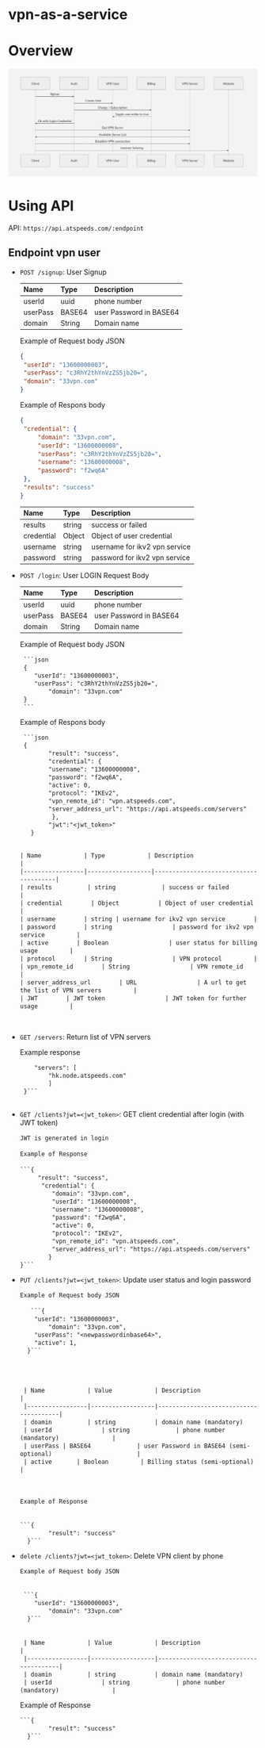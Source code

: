 # vpn-as-a-service


# Overview

![Flowchart](flowchart.png)

# Using API

API: ```https://api.atspeeds.com/:endpoint```

## Endpoint vpn user 

* `POST /signup`: User Signup
   
  | Name            | Type             | Description                           |
  |-----------------|------------------|---------------------------------------|
  | userId          | uuid             | phone number                          |
  | userPass        | BASE64           | user Password in BASE64               |
  | domain          | String           | Domain name                           |
       
  Example of Request body JSON
        
   ```json
   { 
	"userId": "13600000003",
	"userPass": "c3RhY2thYnVzZS5jb20=",
	"domain": "33vpn.com"
   }
   ```
   
  Example of Respons body 
   
        
   ```json
   {
	"credential": {
		"domain": "33vpn.com",
		"userId": "13600000008",
		"userPass": "c3RhY2thYnVzZS5jb20=",
		"username": "13600000008",
		"password": "f2wq6A"
	},
	"results": "success"
   }
   ```
	
  | Name            | Type            | Description                           |
  |-----------------|------------------|---------------------------------------|
  | results          | string             | success or failed                        |
  | credential        | Object           | Object of user credential   |
  | username        | string | username for ikv2 vpn service        |
  | password        | string                 | password for ikv2 vpn service         |
       
       
   
* `POST /login`: User LOGIN
   Request Body
   
  | Name            | Type            | Description                           |
  |-----------------|------------------|---------------------------------------|
  | userId              | uuid             | phone number                         |
  | userPass            | BASE64           | user Password in BASE64   |
  | domain              | String           | Domain name               |
       
       
  Example of Request body JSON
        
       ```json
       { 
	      "userId": "13600000003",
	      "userPass": "c3RhY2thYnVzZS5jb20=",
              "domain": "33vpn.com"
       }
       ```
   
   
  Example of Respons body 
        
       ```json
       {
              "result": "success",
              "credential": {
              "username": "13600000008",
              "password": "f2wq6A",
              "active": 0,
              "protocol": "IKEv2",
              "vpn_remote_id": "vpn.atspeeds.com",
              "server_address_url": "https://api.atspeeds.com/servers"
               },
              "jwt":"<jwt_token>"
         }
	 ```

  | Name            | Type            | Description                           |
  |-----------------|------------------|---------------------------------------|
  | results          | string             | success or failed                        |
  | credential        | Object           | Object of user credential   |
  | username        | string | username for ikv2 vpn service        |
  | password        | string                 | password for ikv2 vpn service         | 
  | active        | Boolean                 | user status for billing usage         |  
  | protocol        | String                 | VPN protocol         |  
  | vpn_remote_id        | String                 | VPN remote_id         |  
  | server_address_url        | URL                 | A url to get the list of VPN servers         |  
  | JWT        | JWT token                 | JWT token for further usage         |  



* `GET /servers`: Return list of VPN servers
   
     Example response
   
     ```{
         "servers": [
             "hk.node.atspeeds.com"
             ]
      }```
   
   
* `GET /clients?jwt=<jwt_token>`: GET client credential after login (with JWT token)
   
      JWT is generated in login 
      
      Example of Response
      
      ```{
           "result": "success",
            "credential": {
               "domain": "33vpn.com",
               "userId": "13600000008",
               "username": "13600000008",
               "password": "f2wq6A",
               "active": 0,
               "protocol": "IKEv2",
               "vpn_remote_id": "vpn.atspeeds.com",
               "server_address_url": "https://api.atspeeds.com/servers"
              }
      }```



* `PUT /clients?jwt=<jwt_token>`: Update user status and login password
      
      Example of Request body JSON
        
         ```{ 
	      "userId": "13600000003",
              "domain": "33vpn.com",
	      "userPass": "<newpasswordinbase64>",
	      "active": 1,
        }```
	



       | Name            | Value            | Description                           |
       |-----------------|------------------|---------------------------------------|
       | doamin          | string           | domain name (mandatory)
       | userId              | string             | phone number (mandatory)               |
       | userPass | BASE64             | user Password in BASE64 (semi-optional)                        |
       | active       | Boolean         | Billing status (semi-optional) |
     


      Example of Response
      
      
      ```{
              "result": "success"
        }```
   
   
* `delete /clients?jwt=<jwt_token>`: Delete VPN client by phone

      Example of Request body JSON
        

       ```{ 
	      "userId": "13600000003",
              "domain": "33vpn.com"
        }```


       | Name            | Value            | Description                           |
       |-----------------|------------------|---------------------------------------|
       | doamin          | string           | domain name (mandatory)
       | userId              | string             | phone number (mandatory)               |
       
     
     
     Example of Response
      
      ```{
              "result": "success"
        }```
   
   

